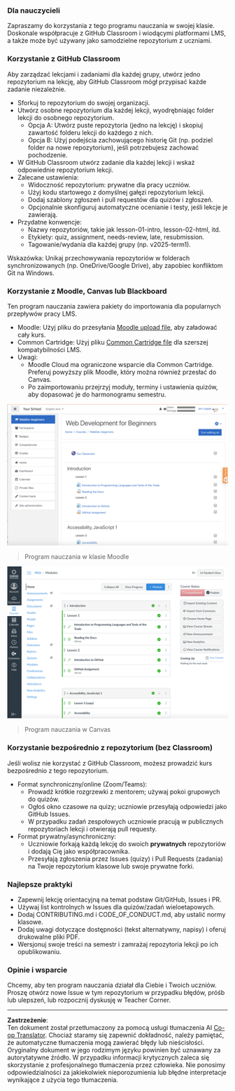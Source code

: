 <!--
CO_OP_TRANSLATOR_METADATA:
{
  "original_hash": "71009af209f81cc01a1f2d324200375f",
  "translation_date": "2025-10-03T09:38:34+00:00",
  "source_file": "for-teachers.md",
  "language_code": "pl"
}
-->
### Dla nauczycieli

Zapraszamy do korzystania z tego programu nauczania w swojej klasie. Doskonale współpracuje z GitHub Classroom i wiodącymi platformami LMS, a także może być używany jako samodzielne repozytorium z uczniami.

### Korzystanie z GitHub Classroom

Aby zarządzać lekcjami i zadaniami dla każdej grupy, utwórz jedno repozytorium na lekcję, aby GitHub Classroom mógł przypisać każde zadanie niezależnie.

- Sforkuj to repozytorium do swojej organizacji.
- Utwórz osobne repozytorium dla każdej lekcji, wyodrębniając folder lekcji do osobnego repozytorium.
  - Opcja A: Utwórz puste repozytoria (jedno na lekcję) i skopiuj zawartość folderu lekcji do każdego z nich.
  - Opcja B: Użyj podejścia zachowującego historię Git (np. podziel folder na nowe repozytorium), jeśli potrzebujesz zachować pochodzenie.
- W GitHub Classroom utwórz zadanie dla każdej lekcji i wskaż odpowiednie repozytorium lekcji.
- Zalecane ustawienia:
  - Widoczność repozytorium: prywatne dla pracy uczniów.
  - Użyj kodu startowego z domyślnej gałęzi repozytorium lekcji.
  - Dodaj szablony zgłoszeń i pull requestów dla quizów i zgłoszeń.
  - Opcjonalnie skonfiguruj automatyczne ocenianie i testy, jeśli lekcje je zawierają.
- Przydatne konwencje:
  - Nazwy repozytoriów, takie jak lesson-01-intro, lesson-02-html, itd.
  - Etykiety: quiz, assignment, needs-review, late, resubmission.
  - Tagowanie/wydania dla każdej grupy (np. v2025-term1).

Wskazówka: Unikaj przechowywania repozytoriów w folderach synchronizowanych (np. OneDrive/Google Drive), aby zapobiec konfliktom Git na Windows.

### Korzystanie z Moodle, Canvas lub Blackboard

Ten program nauczania zawiera pakiety do importowania dla popularnych przepływów pracy LMS.

- Moodle: Użyj pliku do przesyłania [Moodle upload file](../../../../../../../teaching-files/webdev-moodle.mbz), aby załadować cały kurs.
- Common Cartridge: Użyj pliku [Common Cartridge file](../../../../../../../teaching-files/webdev-common-cartridge.imscc) dla szerszej kompatybilności LMS.
- Uwagi:
  - Moodle Cloud ma ograniczone wsparcie dla Common Cartridge. Preferuj powyższy plik Moodle, który można również przesłać do Canvas.
  - Po zaimportowaniu przejrzyj moduły, terminy i ustawienia quizów, aby dopasować je do harmonogramu semestru.

![Moodle](../../translated_images/moodle.94eb93d714a50cb2c97435b408017dee224348b61bc86203ffd43a4f4e57b95f.pl.png)
> Program nauczania w klasie Moodle

![Canvas](../../translated_images/canvas.fbd605ff8e5b8aff567d398528ce113db304446b90b9cad55c654de3fdfcda34.pl.png)
> Program nauczania w Canvas

### Korzystanie bezpośrednio z repozytorium (bez Classroom)

Jeśli wolisz nie korzystać z GitHub Classroom, możesz prowadzić kurs bezpośrednio z tego repozytorium.

- Format synchroniczny/online (Zoom/Teams):
  - Prowadź krótkie rozgrzewki z mentorem; używaj pokoi grupowych do quizów.
  - Ogłoś okno czasowe na quizy; uczniowie przesyłają odpowiedzi jako GitHub Issues.
  - W przypadku zadań zespołowych uczniowie pracują w publicznych repozytoriach lekcji i otwierają pull requesty.
- Format prywatny/asynchroniczny:
  - Uczniowie forkają każdą lekcję do swoich **prywatnych** repozytoriów i dodają Cię jako współpracownika.
  - Przesyłają zgłoszenia przez Issues (quizy) i Pull Requests (zadania) na Twoje repozytorium klasowe lub swoje prywatne forki.

### Najlepsze praktyki

- Zapewnij lekcję orientacyjną na temat podstaw Git/GitHub, Issues i PR.
- Używaj list kontrolnych w Issues dla quizów/zadań wieloetapowych.
- Dodaj CONTRIBUTING.md i CODE_OF_CONDUCT.md, aby ustalić normy klasowe.
- Dodaj uwagi dotyczące dostępności (tekst alternatywny, napisy) i oferuj drukowalne pliki PDF.
- Wersjonuj swoje treści na semestr i zamrażaj repozytoria lekcji po ich opublikowaniu.

### Opinie i wsparcie

Chcemy, aby ten program nauczania działał dla Ciebie i Twoich uczniów. Proszę otwórz nowe Issue w tym repozytorium w przypadku błędów, próśb lub ulepszeń, lub rozpocznij dyskusję w Teacher Corner.

---

**Zastrzeżenie**:  
Ten dokument został przetłumaczony za pomocą usługi tłumaczenia AI [Co-op Translator](https://github.com/Azure/co-op-translator). Chociaż staramy się zapewnić dokładność, należy pamiętać, że automatyczne tłumaczenia mogą zawierać błędy lub nieścisłości. Oryginalny dokument w jego rodzimym języku powinien być uznawany za autorytatywne źródło. W przypadku informacji krytycznych zaleca się skorzystanie z profesjonalnego tłumaczenia przez człowieka. Nie ponosimy odpowiedzialności za jakiekolwiek nieporozumienia lub błędne interpretacje wynikające z użycia tego tłumaczenia.